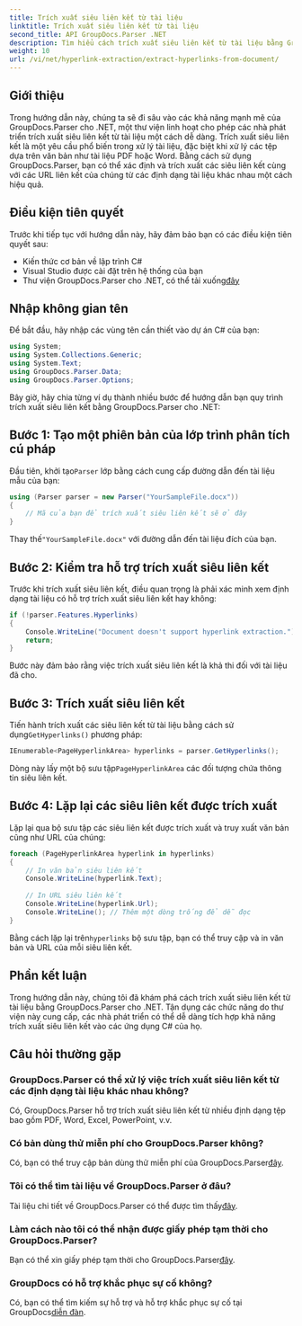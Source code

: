 ```yaml
---
title: Trích xuất siêu liên kết từ tài liệu
linktitle: Trích xuất siêu liên kết từ tài liệu
second_title: API GroupDocs.Parser .NET
description: Tìm hiểu cách trích xuất siêu liên kết từ tài liệu bằng GroupDocs.Parser cho .NET. Nâng cao ứng dụng C# của bạn với hướng dẫn đơn giản này.
weight: 10
url: /vi/net/hyperlink-extraction/extract-hyperlinks-from-document/
---
```

## Giới thiệu
Trong hướng dẫn này, chúng ta sẽ đi sâu vào các khả năng mạnh mẽ của GroupDocs.Parser cho .NET, một thư viện linh hoạt cho phép các nhà phát triển trích xuất siêu liên kết từ tài liệu một cách dễ dàng. Trích xuất siêu liên kết là một yêu cầu phổ biến trong xử lý tài liệu, đặc biệt khi xử lý các tệp dựa trên văn bản như tài liệu PDF hoặc Word. Bằng cách sử dụng GroupDocs.Parser, bạn có thể xác định và trích xuất các siêu liên kết cùng với các URL liên kết của chúng từ các định dạng tài liệu khác nhau một cách hiệu quả.
## Điều kiện tiên quyết
Trước khi tiếp tục với hướng dẫn này, hãy đảm bảo bạn có các điều kiện tiên quyết sau:
- Kiến thức cơ bản về lập trình C#
- Visual Studio được cài đặt trên hệ thống của bạn
-  Thư viện GroupDocs.Parser cho .NET, có thể tải xuống[đây](https://releases.groupdocs.com/parser/net/)
## Nhập không gian tên
Để bắt đầu, hãy nhập các vùng tên cần thiết vào dự án C# của bạn:
```csharp
using System;
using System.Collections.Generic;
using System.Text;
using GroupDocs.Parser.Data;
using GroupDocs.Parser.Options;
```

Bây giờ, hãy chia từng ví dụ thành nhiều bước để hướng dẫn bạn quy trình trích xuất siêu liên kết bằng GroupDocs.Parser cho .NET:
## Bước 1: Tạo một phiên bản của lớp trình phân tích cú pháp
 Đầu tiên, khởi tạo`Parser` lớp bằng cách cung cấp đường dẫn đến tài liệu mẫu của bạn:
```csharp
using (Parser parser = new Parser("YourSampleFile.docx"))
{
    // Mã của bạn để trích xuất siêu liên kết sẽ ở đây
}
```
 Thay thế`"YourSampleFile.docx"` với đường dẫn đến tài liệu đích của bạn.
## Bước 2: Kiểm tra hỗ trợ trích xuất siêu liên kết
Trước khi trích xuất siêu liên kết, điều quan trọng là phải xác minh xem định dạng tài liệu có hỗ trợ trích xuất siêu liên kết hay không:
```csharp
if (!parser.Features.Hyperlinks)
{
    Console.WriteLine("Document doesn't support hyperlink extraction.");
    return;
}
```
Bước này đảm bảo rằng việc trích xuất siêu liên kết là khả thi đối với tài liệu đã cho.
## Bước 3: Trích xuất siêu liên kết
 Tiến hành trích xuất các siêu liên kết từ tài liệu bằng cách sử dụng`GetHyperlinks()` phương pháp:
```csharp
IEnumerable<PageHyperlinkArea> hyperlinks = parser.GetHyperlinks();
```
 Dòng này lấy một bộ sưu tập`PageHyperlinkArea` các đối tượng chứa thông tin siêu liên kết.
## Bước 4: Lặp lại các siêu liên kết được trích xuất
Lặp lại qua bộ sưu tập các siêu liên kết được trích xuất và truy xuất văn bản cũng như URL của chúng:
```csharp
foreach (PageHyperlinkArea hyperlink in hyperlinks)
{
    // In văn bản siêu liên kết
    Console.WriteLine(hyperlink.Text);
    
    // In URL siêu liên kết
    Console.WriteLine(hyperlink.Url);
    Console.WriteLine(); // Thêm một dòng trống để dễ đọc
}
```
Bằng cách lặp lại trên`hyperlinks` bộ sưu tập, bạn có thể truy cập và in văn bản và URL của mỗi siêu liên kết.
## Phần kết luận
Trong hướng dẫn này, chúng tôi đã khám phá cách trích xuất siêu liên kết từ tài liệu bằng GroupDocs.Parser cho .NET. Tận dụng các chức năng do thư viện này cung cấp, các nhà phát triển có thể dễ dàng tích hợp khả năng trích xuất siêu liên kết vào các ứng dụng C# của họ.

## Câu hỏi thường gặp
### GroupDocs.Parser có thể xử lý việc trích xuất siêu liên kết từ các định dạng tài liệu khác nhau không?
Có, GroupDocs.Parser hỗ trợ trích xuất siêu liên kết từ nhiều định dạng tệp bao gồm PDF, Word, Excel, PowerPoint, v.v.
### Có bản dùng thử miễn phí cho GroupDocs.Parser không?
 Có, bạn có thể truy cập bản dùng thử miễn phí của GroupDocs.Parser[đây](https://releases.groupdocs.com/).
### Tôi có thể tìm tài liệu về GroupDocs.Parser ở đâu?
 Tài liệu chi tiết về GroupDocs.Parser có thể được tìm thấy[đây](https://tutorials.groupdocs.com/parser/net/).
### Làm cách nào tôi có thể nhận được giấy phép tạm thời cho GroupDocs.Parser?
 Bạn có thể xin giấy phép tạm thời cho GroupDocs.Parser[đây](https://purchase.groupdocs.com/temporary-license/).
### GroupDocs có hỗ trợ khắc phục sự cố không?
 Có, bạn có thể tìm kiếm sự hỗ trợ và hỗ trợ khắc phục sự cố tại GroupDocs[diễn đàn](https://forum.groupdocs.com/c/parser/17).